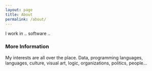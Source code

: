 ```yaml
---
layout: page
title: About
permalink: /about/
---
```


I work in .. software ..

### More Information

My interests are all over the place. Data, programming languages, languages, culture, visual art, logic, organizations, politics, people... 
